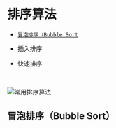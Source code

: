 # 排序算法

- <a href="#bubblesort">`冒泡排序（Bubble Sort`</a>

- 插入排序

- 快速排序

  ​

![常用排序算法](http://7xsnb0.com1.z0.glb.clouddn.com/2016-07-15_%E5%B8%B8%E7%94%A8%E6%8E%92%E5%BA%8F%E7%AE%97%E6%B3%95.png)



<a id="bubblesort"/>

## 冒泡排序（Bubble Sort）